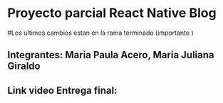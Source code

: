 # Proyecto parcial React Native Blog 
#Los ultimos cambios estan en la rama terminado (importante ) 

## Integrantes: Maria Paula Acero, Maria Juliana Giraldo
## Link video Entrega final:

